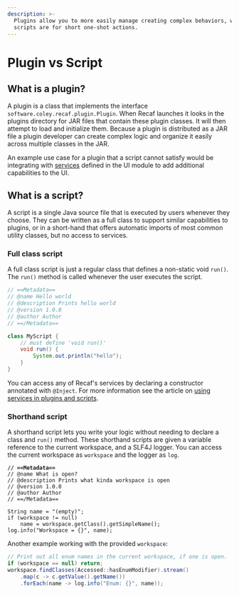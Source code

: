 ```yaml
---
description: >-
  Plugins allow you to more easily manage creating complex behaviors, where
  scripts are for short one-shot actions.
---
```


# Plugin vs Script

## What is a plugin?

A plugin is a class that implements the interface `software.coley.recaf.plugin.Plugin`. When Recaf launches it looks in the plugins directory for JAR files that contain these plugin classes. It will then attempt to load and initialize them. Because a plugin is distributed as a JAR file a plugin developer can create complex logic and organize it easily across multiple classes in the JAR.&#x20;

An example use case for a plugin that a script cannot satisfy would be integrating with [services](broken-reference) defined in the UI module to add additional capabilities to the UI.

## What is a script?

A script is a single Java source file that is executed by users whenever they choose. They can be written as a full class to support similar capabilities to plugins, or in a short-hand that offers automatic imports of most common utility classes, but no access to services.

### Full class script

A full class script is just a regular class that defines a non-static void `run()`. The `run()` method is called whenever the user executes the script.

```java
// ==Metadata==
// @name Hello world
// @description Prints hello world
// @version 1.0.0
// @author Author
// ==/Metadata==

class MyScript {
    // must define 'void run()'
    void run() {
        System.out.println("hello");
    }
}
```

You can access any of Recaf's services by declaring a constructor annotated with `@Inject`. For more information see the article on [using services in plugins and scripts](using-services-in-plugins-and-scripts.md).

### Shorthand script

A shorthand script lets you write your logic without needing to declare a class and `run()` method. These shorthand scripts are given a variable reference to the current workspace, and a SLF4J logger. You can access the current workspace as `workspace` and the logger as `log`.

<pre class="language-java"><code class="lang-java"><strong>// ==Metadata==
</strong>// @name What is open?
// @description Prints what kinda workspace is open
// @version 1.0.0
// @author Author
// ==/Metadata==

String name = "(empty)";
if (workspace != null)
    name = workspace.getClass().getSimpleName();
log.info("Workspace = {}", name);
</code></pre>

Another example working with the provided `workspace`:

```java
// Print out all enum names in the current workspace, if one is open.
if (workspace == null) return;
workspace.findClasses(Accessed::hasEnumModifier).stream()
    .map(c -> c.getValue().getName())
    .forEach(name -> log.info("Enum: {}", name));
```
